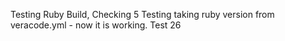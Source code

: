 Testing Ruby Build, Checking 5
Testing taking ruby version from veracode.yml - now it is working. Test 26
